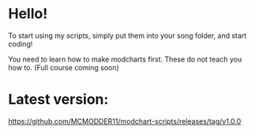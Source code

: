 # Hello!

To start using my scripts, simply put them into your song folder, and start coding!

You need to learn how to make modcharts first. These do not teach you how to. (Full course coming soon)

# Latest version:
https://github.com/MCMODDER11/modchart-scripts/releases/tag/v1.0.0
